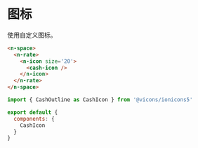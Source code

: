 # 图标

使用自定义图标。

```html
<n-space>
  <n-rate>
    <n-icon size='20'>
      <cash-icon />
    </n-icon>
  </n-rate>
</n-space>
```

```js
import { CashOutline as CashIcon } from '@vicons/ionicons5'

export default {
  components: {
    CashIcon
  }
}
```
